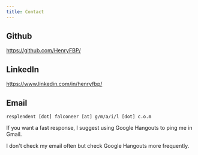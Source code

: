 ```yaml
---
title: Contact
---
```


## Github

<https://github.com/HenryFBP/>

## LinkedIn

<https://www.linkedin.com/in/henryfbp/>

## Email
    resplendent [dot] falconeer [at] g/m/a/i/l [dot] c.o.m

If you want a fast response, I suggest using Google Hangouts to ping me in Gmail.

I don't check my email often but check Google Hangouts more frequently.